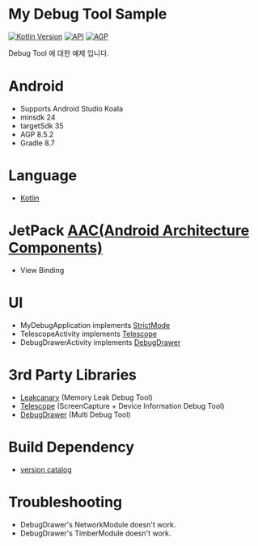 <h1>My Debug Tool Sample</h1>

<p>
  <a href="https://kotlinlang.org"><img alt="Kotlin Version" src="https://img.shields.io/badge/Kotlin-2.0.21-blueviolet.svg?style=flat"/></a>
  <a href="https://android-arsenal.com/api?level=24"><img alt="API" src="https://img.shields.io/badge/API-24%2B-brightgreen.svg?style=flat"/></a>
  <a href="https://developer.android.com/studio/releases/gradle-plugin"><img alt="AGP" src="https://img.shields.io/badge/AGP-8.5.2-blue?style=flat"/></a>
</p>

Debug Tool 에 대한 예제 입니다.

# Android

- Supports Android Studio Koala
- minsdk 24
- targetSdk 35
- AGP 8.5.2
- Gradle 8.7


# Language

- [Kotlin](https://kotlinlang.org)


# JetPack [AAC(Android Architecture Components)](https://blog.naver.com/dev2jb/223230422126)

- View Binding


# UI

- MyDebugApplication
  implements [StrictMode](https://developer.android.com/reference/android/os/StrictMode)
- TelescopeActivity implements [Telescope](https://github.com/mattprecious/telescope)
- DebugDrawerActivity implements [DebugDrawer](https://github.com/palaima/DebugDrawer)


# 3rd Party Libraries

- [Leakcanary](https://square.github.io/leakcanary) (Memory Leak Debug Tool)
- [Telescope](https://github.com/mattprecious/telescope) (ScreenCapture + Device Information Debug
  Tool)
- [DebugDrawer](https://github.com/palaima/DebugDrawer) (Multi Debug Tool)

# Build Dependency

- [version catalog](https://developer.android.com/build/migrate-to-catalogs)

# Troubleshooting

- DebugDrawer's NetworkModule doesn't work.
- DebugDrawer's TimberModule doesn't work.